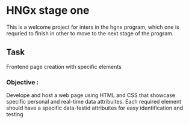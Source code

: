 # HNGx stage one

This is a welcome project for inters in the hgnx program, which one is requried to finish in other to move to the next stage of the program.

## Task
Frontend page creation with specific elements 

### Objective :
Develope and host a web page using HTML and CSS that showcase specific personal and real-time data attribuites. Each required element should have a specific data-testid attribuites for easy identification and testing 
